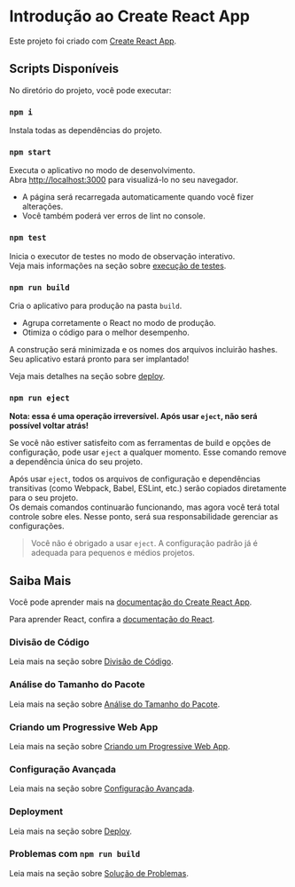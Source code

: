 # Introdução ao Create React App

Este projeto foi criado com [Create React App](https://github.com/facebook/create-react-app).

## Scripts Disponíveis

No diretório do projeto, você pode executar:

### `npm i`

Instala todas as dependências do projeto.

### `npm start`

Executa o aplicativo no modo de desenvolvimento.  
Abra [http://localhost:3000](http://localhost:3000) para visualizá-lo no seu navegador.

- A página será recarregada automaticamente quando você fizer alterações.  
- Você também poderá ver erros de lint no console.

### `npm test`

Inicia o executor de testes no modo de observação interativo.  
Veja mais informações na seção sobre [execução de testes](https://facebook.github.io/create-react-app/docs/running-tests).

### `npm run build`

Cria o aplicativo para produção na pasta `build`.  
- Agrupa corretamente o React no modo de produção.  
- Otimiza o código para o melhor desempenho.  

A construção será minimizada e os nomes dos arquivos incluirão hashes.  
Seu aplicativo estará pronto para ser implantado!

Veja mais detalhes na seção sobre [deploy](https://facebook.github.io/create-react-app/docs/deployment).

### `npm run eject`

**Nota: essa é uma operação irreversível. Após usar `eject`, não será possível voltar atrás!**

Se você não estiver satisfeito com as ferramentas de build e opções de configuração, pode usar `eject` a qualquer momento. Esse comando remove a dependência única do seu projeto.

Após usar `eject`, todos os arquivos de configuração e dependências transitivas (como Webpack, Babel, ESLint, etc.) serão copiados diretamente para o seu projeto.  
Os demais comandos continuarão funcionando, mas agora você terá total controle sobre eles. Nesse ponto, será sua responsabilidade gerenciar as configurações.

> Você não é obrigado a usar `eject`. A configuração padrão já é adequada para pequenos e médios projetos.

## Saiba Mais

Você pode aprender mais na [documentação do Create React App](https://facebook.github.io/create-react-app/docs/getting-started).

Para aprender React, confira a [documentação do React](https://reactjs.org/).

### Divisão de Código

Leia mais na seção sobre [Divisão de Código](https://facebook.github.io/create-react-app/docs/code-splitting).

### Análise do Tamanho do Pacote

Leia mais na seção sobre [Análise do Tamanho do Pacote](https://facebook.github.io/create-react-app/docs/analyzing-the-bundle-size).

### Criando um Progressive Web App

Leia mais na seção sobre [Criando um Progressive Web App](https://facebook.github.io/create-react-app/docs/making-a-progressive-web-app).

### Configuração Avançada

Leia mais na seção sobre [Configuração Avançada](https://facebook.github.io/create-react-app/docs/advanced-configuration).

### Deployment

Leia mais na seção sobre [Deploy](https://facebook.github.io/create-react-app/docs/deployment).

### Problemas com `npm run build`

Leia mais na seção sobre [Solução de Problemas](https://facebook.github.io/create-react-app/docs/troubleshooting#npm-run-build-fails-to-minify).
